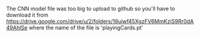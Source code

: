 The CNN model file was too big to upload to github so you'll have to download it from https://drive.google.com/drive/u/2/folders/18ujwf45XgzFV6MmKzjS9Rr0dA49AhlSe where the name of the file is 'playingCards.pt'
